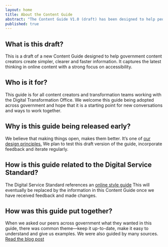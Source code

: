 ```yaml
---
layout: home
title: About the Content Guide
abstract: "The Content Guide V1.0 (draft) has been designed to help people working in government create simpler, clearer and faster information. This is an early release of a ‘living’ document that will evolve over time based on feedback and suggestions from the government community."
published: true
---
```


## What is this draft?

This is a draft of a new Content Guide designed to help government content creators create simpler, clearer and faster information. It captures the latest thinking in online content with a strong focus on accessibility.

## Who is it for?

This guide is for all content creators and transformation teams working with the Digital Transformation Office. We welcome this guide being adopted across government and hope that it is a starting point for new conversations and ways to work together.

## Why is this guide being released early?

We believe that making things open, makes them better. It’s one of [our design principles.](https://www.dto.gov.au/standard/design-principles/ "DTO design principles") We plan to test this draft version of the guide, incorporate feedback and iterate regularly.

## How is this guide related to the Digital Service Standard?

The Digital Service Standard references an [online style guide](https://www.dto.gov.au/standard/design-guides/online-writing/ "Online style guide") This will eventually be replaced by the information in this Content Guide once we have received feedback and made changes.

## How was this guide put together?

When we asked our peers across government what they wanted in this guide, there was common theme—keep it up-to-date, make it easy to understand and give us examples. We were also guided by many sources. [Read the blog post](https://www.dto.gov.au/blog/walking-the-talk/ "Read the blog post")
